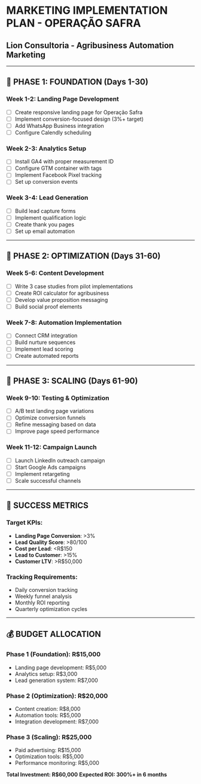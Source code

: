 # MARKETING IMPLEMENTATION PLAN - OPERAÇÃO SAFRA
## Lion Consultoria - Agribusiness Automation Marketing

---

## 📅 PHASE 1: FOUNDATION (Days 1-30)

### Week 1-2: Landing Page Development
- [ ] Create responsive landing page for Operação Safra
- [ ] Implement conversion-focused design (3%+ target)
- [ ] Add WhatsApp Business integration
- [ ] Configure Calendly scheduling

### Week 2-3: Analytics Setup
- [ ] Install GA4 with proper measurement ID
- [ ] Configure GTM container with tags
- [ ] Implement Facebook Pixel tracking
- [ ] Set up conversion events

### Week 3-4: Lead Generation
- [ ] Build lead capture forms
- [ ] Implement qualification logic
- [ ] Create thank you pages
- [ ] Set up email automation

---

## 📅 PHASE 2: OPTIMIZATION (Days 31-60)

### Week 5-6: Content Development
- [ ] Write 3 case studies from pilot implementations
- [ ] Create ROI calculator for agribusiness
- [ ] Develop value proposition messaging
- [ ] Build social proof elements

### Week 7-8: Automation Implementation
- [ ] Connect CRM integration
- [ ] Build nurture sequences
- [ ] Implement lead scoring
- [ ] Create automated reports

---

## 📅 PHASE 3: SCALING (Days 61-90)

### Week 9-10: Testing & Optimization
- [ ] A/B test landing page variations
- [ ] Optimize conversion funnels
- [ ] Refine messaging based on data
- [ ] Improve page speed performance

### Week 11-12: Campaign Launch
- [ ] Launch LinkedIn outreach campaign
- [ ] Start Google Ads campaigns
- [ ] Implement retargeting
- [ ] Scale successful channels

---

## 🎯 SUCCESS METRICS

### Target KPIs:
- **Landing Page Conversion**: >3%
- **Lead Quality Score**: >80/100
- **Cost per Lead**: <R$150
- **Lead to Customer**: >15%
- **Customer LTV**: >R$50,000

### Tracking Requirements:
- Daily conversion tracking
- Weekly funnel analysis
- Monthly ROI reporting
- Quarterly optimization cycles

---

## 💰 BUDGET ALLOCATION

### Phase 1 (Foundation): R$15,000
- Landing page development: R$5,000
- Analytics setup: R$3,000
- Lead generation system: R$7,000

### Phase 2 (Optimization): R$20,000
- Content creation: R$8,000
- Automation tools: R$5,000
- Integration development: R$7,000

### Phase 3 (Scaling): R$25,000
- Paid advertising: R$15,000
- Optimization tools: R$5,000
- Performance monitoring: R$5,000

**Total Investment: R$60,000**
**Expected ROI: 300%+ in 6 months**